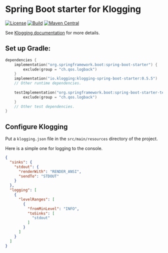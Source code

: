 # Spring Boot starter for Klogging

[![License](https://img.shields.io/badge/License-Apache%202.0-blue.svg)](https://opensource.org/licenses/Apache-2.0)
[![Build](https://github.com/klogging/klogging/actions/workflows/build-spring-boot-starter.yml/badge.svg)](https://github.com/klogging/klogging/actions/workflows/build-spring-boot-starter.yml)
[![Maven Central](https://img.shields.io/maven-central/v/io.klogging/klogging-spring-boot-starter.svg?label=maven%20central)](https://central.sonatype.com/search?smo=true&q=io.klogging%3Aklogging-spring-boot-starter)

See [Klogging documentation](https://klogging.io/docs/java/spring-boot) for more details.

## Set up Gradle:

```kotlin
dependencies {
    implementation("org.springframework.boot:spring-boot-starter") {
        exclude(group = "ch.qos.logback")
    }
    implementation("io.klogging:klogging-spring-boot-starter:0.5.5")
    // Other runtime dependencies.
    
    testImplementation("org.springframework.boot:spring-boot-starter-test") {
        exclude(group = "ch.qos.logback")
    }
    // Other test dependencies.
}
```

## Configure Klogging

Put a `klogging.json` file in the `src/main/resources` directory of the project.

Here is a simple one for logging to the console.

```json
{
  "sinks": {
    "stdout": {
      "renderWith": "RENDER_ANSI",
      "sendTo": "STDOUT"
    }
  },
  "logging": [
    {
      "levelRanges": [
        {
          "fromMinLevel": "INFO",
          "toSinks": [
            "stdout"
          ]
        }
      ]
    }
  ]
}
```
